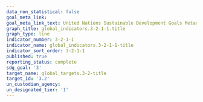 ```yaml
---
data_non_statistical: false
goal_meta_link: 
goal_meta_link_text: United Nations Sustainable Development Goals Metadata
graph_title: global_indicators.3-2-1-1.title
graph_type: line
indicator_number: 3-2-1-1
indicator_name: global_indicators.3-2-1-1-title
indicator_sort_order: 3-2-1-1
published: true
reporting_status: complete
sdg_goal: '3'
target_name: global_targets.3-2-title
target_id: '3.2'
un_custodian_agency: 
un_designated_tier: '1'
---
```


